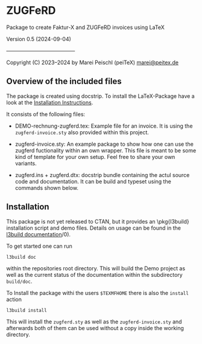 # ZUGFeRD

Package to create Faktur-X and ZUGFeRD invoices using LaTeX

Version 0.5 (2024-09-04)

––––––––––––––––––––––––––

Copyright (C) 2023–2024 by Marei Peischl (peiTeX) <marei@peitex.de>

## Overview of the included files

The package is created using docstrip. To install the LaTeX-Package have a look at  the [Installation Instructions](##installation).

It consists of the following files:



* DEMO-rechnung-zugferd.tex: Example file for an invoice. It is using the `zugferd-invoice.sty` also provided within this project.

* zugferd-invoice.sty: An example package to show how one can use the zugferd fuctionality within an own wrapper. This file is meant to be some kind of template for your own setup. Feel free to share your own variants.

* zugferd.ins + zugferd.dtx: docstrip bundle containing the actul source code and documentation.  It can be build and typeset using the commands shown below.

## Installation

This package is not yet released to CTAN, but it provides an \pkg{l3build} installation script and demo files.
Details on usage can be found in the [l3build documentation](http://texdoc.net/serve/l3build)/0).

To get started one can run
```
l3build doc
```

within the repositories root directory.
This will build the Demo project as well as the current status of the documentation within the subdirectory `build/doc`.

To Install the package withi the users `$TEXMFHOME` there is also the `install` action

```
l3build install
```
This will install the `zugferd.sty`  as well as the `zugferd-invoice.sty` and afterwards both of them can be used without a copy inside the working directory.
